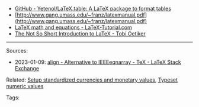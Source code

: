 - [GitHub - Yetenol/LaTeX.table: A LaTeX package to format tables](https://github.com/Yetenol/latex.table)
- [http://www.gang.umass.edu/~franz/latexmanual.pdf](http://www.gang.umass.edu/~franz/latexmanual.pdf)
- [LaTeX math and equations - LaTeX-Tutorial.com](https://latex-tutorial.com/tutorials/amsmath/)
- [The Not So Short Introduction to LaTeX - Tobi Oetiker](https://tobi.oetiker.ch/lshort/lshort.pdf)



---
Sources:
- 2023-01-09: [align - Alternative to IEEEeqnarray - TeX - LaTeX Stack Exchange](https://tex.stackexchange.com/questions/76359/alternative-to-ieeeeqnarray)

Related:
[Setup standardized currencies and monetary values](Setup%20standardized%20currencies%20and%20monetary%20values.md),
[Typeset numeric values](Typeset%20numeric%20values.md)

Tags:
